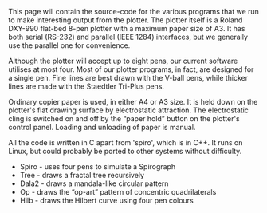 This page will contain the source-code for the various programs that we run to make interesting output from the plotter. The plotter itself is a Roland DXY-990 flat-bed 8-pen plotter with a maximum paper size of A3. It has both serial (RS-232) and parallel (IEEE 1284) interfaces, but we generally use the parallel one for convenience.

Although the plotter will accept up to eight pens, our current software utilises at most four. Most of our plotter programs, in fact, are designed for a single pen. Fine lines are best drawn with the V-ball pens, while thicker lines are made with the Staedtler Tri-Plus pens.

Ordinary copier paper is used, in either A4 or A3 size. It is held down on the plotter's flat drawing surface by electrostatic attraction. The electrostatic cling is switched on and off by the “paper hold” button on the plotter's control panel. Loading and unloading of paper is manual.

All the code is written in C apart from 'spiro', which is in C++. It runs on Linux, but could probably be ported to other systems without difficulty.

* Spiro - uses four pens to simulate a Spirograph
* Tree - draws a fractal tree recursively
* Dala2 - draws a mandala-like circular pattern
* Op - draws the “op-art” pattern of concentric quadrilaterals
* Hilb - draws the Hilbert curve using four pen colours